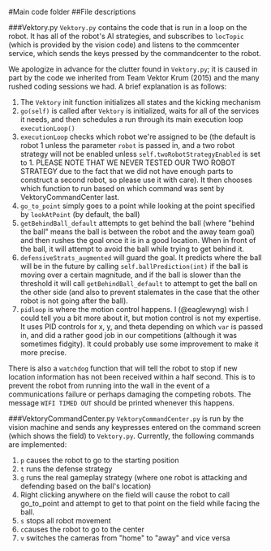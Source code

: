 #Main code folder
##File descriptions

###Vektory.py
`Vektory.py` contains the code that is run in a loop on the robot. It has all of the robot's AI strategies, 
and subscribes to `locTopic` (which is provided by the vision code) and listens to the commcenter service, which
sends the keys pressed by the commandcenter to the robot.

We apologize in advance for the clutter found in `Vektory.py`; it is caused in part by the code we inherited from 
Team Vektor Krum (2015) and the many rushed coding sessions we had. A brief explanation is as follows:

1. The `Vektory` init function initializes all states and the kicking mechanism
2. `go(self)` is called after `Vektory` is initialized, waits for all of the services it needs, and then schedules a run
through its main execution loop `executionLoop()`
3. `executionLoop` checks which robot we're assigned to be (the default is robot 1 unless the parameter `robot` is passed in,
and a two robot strategy will not be enabled unless `self.twoRobotStrategyEnabled` is set to 1. PLEASE NOTE THAT WE NEVER TESTED
OUR TWO ROBOT STRATEGY due to the fact that we did not have enough parts to construct a second robot, so please use it with care).
It then chooses which function to run based on which command was sent by VektoryCommandCenter last.
4. `go_to_point` simply goes to a point while looking at the point specified by `lookAtPoint` (by default, the ball)
5. `getBehindBall_default` attempts to get behind the ball (where "behind the ball" means the ball is between the robot and the away team
goal) and then rushes the goal once it is in a good location. When in front of the ball, it will attempt to avoid the ball while
trying to get behind it.
6. `defensiveStrats_augmented` will guard the goal. It predicts where the ball will be in the future by calling `self.ballPrediction(int)`
if the ball is moving over a certain magnitude, and if the ball is slower than the threshold it will call `getBehindBall_default`
to attempt to get the ball on the other side (and also to prevent stalemates in the case that the other robot is not going after
the ball). 
7. `pidloop` is where the motion control happens. I (@eaglewyng) wish I could tell you a bit more about it, but motion control is
not my expertise. It uses PID controls for x, y, and theta depending on which `var` is passed in, and did a rather good job in our 
competitions (although it was sometimes fidgity). It could probably use some improvement to make it more precise.

There is also a `watchdog` function that will tell the robot to stop if new location information has not been received within a half
second. This is to prevent the robot from running into the wall in the event of a communications failure or perhaps damaging the 
competing robots. The message `WIFI TIMED OUT` should be printed whenever this happens.

###VektoryCommandCenter.py
`VektoryCommandCenter.py` is run by the vision machine and sends any keypresses entered on the command screen (which shows the field)
to `Vektory.py`. Currently, the following commands are implemented:

1. `p` causes the robot to go to the starting position
2. `t` runs the defense strategy
3. `g` runs the real gameplay strategy (where one robot is attacking and defending based on the ball's location)
4. Right clicking anywhere on the field will cause the robot to call go_to_point and attempt to get to that point on the field while facing the ball. 
5. `s` stops all robot movement
6. `c`causes the robot to go to the center
7. `v` switches the cameras from "home" to "away" and vice versa
